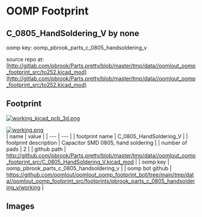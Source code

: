 # OOMP Footprint  
## C_0805_HandSoldering_V  by none  
  
oomp key: oomp_pbrook_parts_c_0805_handsoldering_v  
  
source repo at: [http://gitlab.com/pbrook/Parts.pretty/blob/master/tmp/data//oomlout_oomp_footprint_src/to252.kicad_mod](http://gitlab.com/pbrook/Parts.pretty/blob/master/tmp/data//oomlout_oomp_footprint_src/to252.kicad_mod)  
## Footprint  
  
[![working_kicad_pcb_3d.png](working_kicad_pcb_3d_600.png)](working_kicad_pcb_3d.png)  
  
[![working.png](working_600.png)](working.png)  
| name | value | 
| --- | --- | 
| footprint name | C_0805_HandSoldering_V | 
| footprint description | Capacitor SMD 0805, hand soldering | 
| number of pads | 2 | 
| github path | http://github.com/pbrook/Parts.pretty/blob/master/tmp/data//oomlout_oomp_footprint_src/C_0805_HandSoldering_V.kicad_mod | 
| oomp key | oomp_pbrook_parts_c_0805_handsoldering_v | 
| oomp bot github | https://github.com/oomlout/oomlout_oomp_footprint_bot/tree/main/tmp/data//oomlout_oomp_footprint_src/footprints/pbrook_parts_c_0805_handsoldering_v/working | 
## Images  
